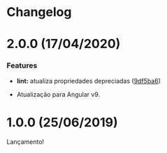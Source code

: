 # Changelog

# 2.0.0 (17/04/2020)

### Features

* **lint:** atualiza propriedades depreciadas ([9df5ba6](https://github.com/po-ui/po-tslint/commit/9df5ba6e0fc0fa707b0d0fb3939838518e73b621))

* Atualização para Angular v9.

# 1.0.0 (25/06/2019)

Lançamento!